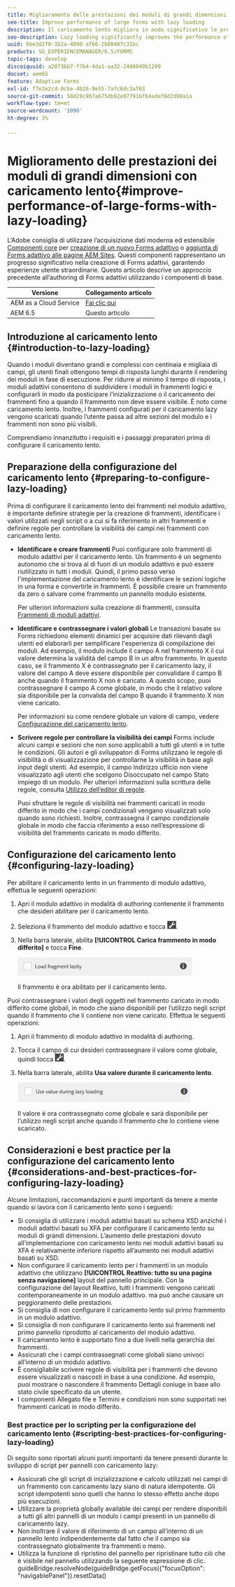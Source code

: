 ```yaml
---
title: Miglioramento delle prestazioni dei moduli di grandi dimensioni con caricamento lento
seo-title: Improve performance of large forms with lazy loading
description: Il caricamento lento migliora in modo significativo le prestazioni di moduli adattivi complessi e di grandi dimensioni, posticipando l’inizializzazione e il caricamento dei frammenti di modulo fino a quando non sono visibili.
seo-description: Lazy loading significantly improves the performance of large and complex adaptive forms by deferring initialization and loading of form fragments until they are visible.
uuid: 6be3d2f0-1b2a-4090-af66-2b08487c31bc
products: SG_EXPERIENCEMANAGER/6.5/FORMS
topic-tags: develop
discoiquuid: a20736b7-f7b4-4da1-aa32-2408049b1209
docset: aem65
feature: Adaptive Forms
exl-id: f7e3e2cd-0cbe-4b26-9e55-7afc6dc3af63
source-git-commit: 50d29c967a675db92e077916fb4adef6d2d98a1a
workflow-type: tm+mt
source-wordcount: '1090'
ht-degree: 3%

---
```


# Miglioramento delle prestazioni dei moduli di grandi dimensioni con caricamento lento{#improve-performance-of-large-forms-with-lazy-loading}

<span class="preview"> L’Adobe consiglia di utilizzare l’acquisizione dati moderna ed estensibile [Componenti core](https://experienceleague.adobe.com/docs/experience-manager-core-components/using/adaptive-forms/introduction.html?lang=it) per [creazione di un nuovo Forms adattivo](/help/forms/using/create-an-adaptive-form-core-components.md) o [aggiunta di Forms adattivo alle pagine AEM Sites](/help/forms/using/create-or-add-an-adaptive-form-to-aem-sites-page.md). Questi componenti rappresentano un progresso significativo nella creazione di Forms adattivi, garantendo esperienze utente straordinarie. Questo articolo descrive un approccio precedente all’authoring di Forms adattivi utilizzando i componenti di base. </span>

| Versione | Collegamento articolo |
| -------- | ---------------------------- |
| AEM as a Cloud Service | [Fai clic qui](https://experienceleague.adobe.com/docs/experience-manager-cloud-service/content/forms/adaptive-forms-authoring/authoring-adaptive-forms-foundation-components/create-an-adaptive-form-on-forms-cs/lazy-loading-adaptive-forms.html) |
| AEM 6.5 | Questo articolo |

## Introduzione al caricamento lento {#introduction-to-lazy-loading}

Quando i moduli diventano grandi e complessi con centinaia e migliaia di campi, gli utenti finali ottengono tempi di risposta lunghi durante il rendering dei moduli in fase di esecuzione. Per ridurre al minimo il tempo di risposta, i moduli adattivi consentono di suddividere i moduli in frammenti logici e configurarli in modo da posticipare l’inizializzazione o il caricamento dei frammenti fino a quando il frammento non deve essere visibile. È noto come caricamento lento. Inoltre, i frammenti configurati per il caricamento lazy vengono scaricati quando l’utente passa ad altre sezioni del modulo e i frammenti non sono più visibili.

Comprendiamo innanzitutto i requisiti e i passaggi preparatori prima di configurare il caricamento lento.

## Preparazione della configurazione del caricamento lento {#preparing-to-configure-lazy-loading}

Prima di configurare il caricamento lento dei frammenti nel modulo adattivo, è importante definire strategie per la creazione di frammenti, identificare i valori utilizzati negli script o a cui si fa riferimento in altri frammenti e definire regole per controllare la visibilità dei campi nei frammenti con caricamento lento.

* **Identificare e creare frammenti**
Puoi configurare solo frammenti di modulo adattivi per il caricamento lento. Un frammento è un segmento autonomo che si trova al di fuori di un modulo adattivo e può essere riutilizzato in tutti i moduli. Quindi, il primo passo verso l&#39;implementazione del caricamento lento è identificare le sezioni logiche in una forma e convertirle in frammenti. È possibile creare un frammento da zero o salvare come frammento un pannello modulo esistente.

  Per ulteriori informazioni sulla creazione di frammenti, consulta [Frammenti di moduli adattivi](../../forms/using/adaptive-form-fragments.md).

* **Identificare e contrassegnare i valori globali**
Le transazioni basate su Forms richiedono elementi dinamici per acquisire dati rilevanti dagli utenti ed elaborarli per semplificare l&#39;esperienza di compilazione dei moduli. Ad esempio, il modulo include il campo A nel frammento X il cui valore determina la validità del campo B in un altro frammento. In questo caso, se il frammento X è contrassegnato per il caricamento lazy, il valore del campo A deve essere disponibile per convalidare il campo B anche quando il frammento X non è caricato. A questo scopo, puoi contrassegnare il campo A come globale, in modo che il relativo valore sia disponibile per la convalida del campo B quando il frammento X non viene caricato.

  Per informazioni su come rendere globale un valore di campo, vedere [Configurazione del caricamento lento](../../forms/using/lazy-loading-adaptive-forms.md#p-configuring-lazy-loading-p).

* **Scrivere regole per controllare la visibilità dei campi**
Forms include alcuni campi e sezioni che non sono applicabili a tutti gli utenti e in tutte le condizioni. Gli autori e gli sviluppatori di Forms utilizzano le regole di visibilità o di visualizzazione per controllarne la visibilità in base agli input degli utenti. Ad esempio, il campo Indirizzo ufficio non viene visualizzato agli utenti che scelgono Disoccupato nel campo Stato impiego di un modulo. Per ulteriori informazioni sulla scrittura delle regole, consulta [Utilizzo dell’editor di regole](../../forms/using/rule-editor.md).

  Puoi sfruttare le regole di visibilità nei frammenti caricati in modo differito in modo che i campi condizionali vengano visualizzati solo quando sono richiesti. Inoltre, contrassegna il campo condizionale globale in modo che faccia riferimento a esso nell’espressione di visibilità del frammento caricato in modo differito.

## Configurazione del caricamento lento {#configuring-lazy-loading}

Per abilitare il caricamento lento in un frammento di modulo adattivo, effettua le seguenti operazioni:

1. Apri il modulo adattivo in modalità di authoring contenente il frammento che desideri abilitare per il caricamento lento.
1. Seleziona il frammento del modulo adattivo e tocca ![cmppr](assets/cmppr.png).
1. Nella barra laterale, abilita **[!UICONTROL Carica frammento in modo differito]** e tocca **Fine**.

   ![Abilita il caricamento lento per il frammento di modulo adattivo](assets/lazy-loading-fragment.png)

   Il frammento è ora abilitato per il caricamento lento.

Puoi contrassegnare i valori degli oggetti nel frammento caricato in modo differito come globali, in modo che siano disponibili per l’utilizzo negli script quando il frammento che li contiene non viene caricato. Effettua le seguenti operazioni:

1. Apri il frammento di modulo adattivo in modalità di authoring.
1. Tocca il campo di cui desideri contrassegnare il valore come globale, quindi tocca ![cmppr](assets/cmppr.png).
1. Nella barra laterale, abilita **Usa valore durante il caricamento lento**.

   ![Campo di caricamento lazy nella barra laterale](assets/enable-lazy-loading.png)

   Il valore è ora contrassegnato come globale e sarà disponibile per l’utilizzo negli script anche quando il frammento che lo contiene viene scaricato.

## Considerazioni e best practice per la configurazione del caricamento lento {#considerations-and-best-practices-for-configuring-lazy-loading}

Alcune limitazioni, raccomandazioni e punti importanti da tenere a mente quando si lavora con il caricamento lento sono i seguenti:

* Si consiglia di utilizzare i moduli adattivi basati su schema XSD anziché i moduli adattivi basati su XFA per configurare il caricamento lento su moduli di grandi dimensioni. L’aumento delle prestazioni dovuto all’implementazione con caricamento lento nei moduli adattivi basati su XFA è relativamente inferiore rispetto all’aumento nei moduli adattivi basati su XSD.
* Non configurare il caricamento lento per i frammenti in un modulo adattivo che utilizzano **[!UICONTROL Reattivo: tutto su una pagina senza navigazione]** layout del pannello principale. Con la configurazione del layout Reattivo, tutti i frammenti vengono caricati contemporaneamente in un modulo adattivo. ma può anche causare un peggioramento delle prestazioni.
* Si consiglia di non configurare il caricamento lento sul primo frammento in un modulo adattivo.
* Si consiglia di non configurare il caricamento lento sui frammenti nel primo pannello riprodotto al caricamento del modulo adattivo.
* Il caricamento lento è supportato fino a due livelli nella gerarchia dei frammenti.
* Assicurati che i campi contrassegnati come globali siano univoci all’interno di un modulo adattivo.
* È consigliabile scrivere regole di visibilità per i frammenti che devono essere visualizzati o nascosti in base a una condizione. Ad esempio, puoi mostrare o nascondere il frammento Dettagli coniuge in base allo stato civile specificato da un utente.
* I componenti Allegato file e Termini e condizioni non sono supportati nei frammenti caricati in modo differito.

### Best practice per lo scripting per la configurazione del caricamento lento {#scripting-best-practices-for-configuring-lazy-loading}

Di seguito sono riportati alcuni punti importanti da tenere presenti durante lo sviluppo di script per pannelli con caricamento lazy:

* Assicurati che gli script di inizializzazione e calcolo utilizzati nei campi di un frammento con caricamento lazy siano di natura idempotente. Gli script idempotenti sono quelli che hanno lo stesso effetto anche dopo più esecuzioni.
* Utilizzare la proprietà globally available dei campi per rendere disponibili a tutti gli altri pannelli di un modulo i campi presenti in un pannello di caricamento lazy.
* Non inoltrare il valore di riferimento di un campo all’interno di un pannello lento indipendentemente dal fatto che il campo sia contrassegnato globalmente tra frammenti o meno.
* Utilizza la funzione di ripristino del pannello per ripristinare tutto ciò che è visibile nel pannello utilizzando la seguente espressione di clic.\
  guideBridge.resolveNode(guideBridge.getFocus({&quot;focusOption&quot;: &quot;navigablePanel&quot;}).resetData()

